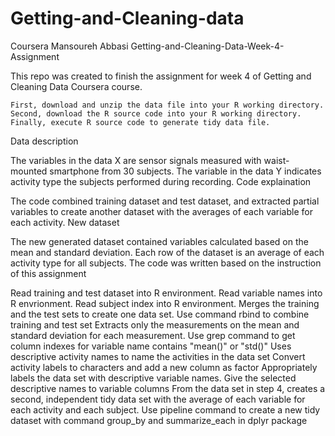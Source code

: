 # Getting-and-Cleaning-data
Coursera Mansoureh Abbasi
Getting-and-Cleaning-Data-Week-4-Assignment

This repo was created to finish the assignment for week 4 of Getting and Cleaning Data Coursera course.

    First, download and unzip the data file into your R working directory.
    Second, download the R source code into your R working directory.
    Finally, execute R source code to generate tidy data file.

Data description

The variables in the data X are sensor signals measured with waist-mounted smartphone from 30 subjects. The variable in the data Y indicates activity type the subjects performed during recording.
Code explaination

The code combined training dataset and test dataset, and extracted partial variables to create another dataset with the averages of each variable for each activity.
New dataset

The new generated dataset contained variables calculated based on the mean and standard deviation. Each row of the dataset is an average of each activity type for all subjects.
The code was written based on the instruction of this assignment

Read training and test dataset into R environment. Read variable names into R envrionment. Read subject index into R environment.
Merges the training and the test sets to create one data set. Use command rbind to combine training and test set
    Extracts only the measurements on the mean and standard deviation for each measurement. Use grep command to get column indexes for variable name contains "mean()" or "std()"
    Uses descriptive activity names to name the activities in the data set Convert activity labels to characters and add a new column as factor
    Appropriately labels the data set with descriptive variable names. Give the selected descriptive names to variable columns
    From the data set in step 4, creates a second, independent tidy data set with the average of each variable for each activity and each subject. Use pipeline command to create a new tidy dataset with command group_by and summarize_each in dplyr package



    
